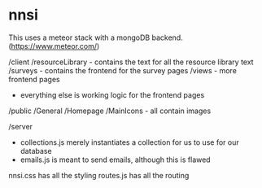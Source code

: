 # nnsi

This uses a meteor stack with a mongoDB backend. (https://www.meteor.com/)

/client
  /resourceLibrary
    - contains the text for all the resource library text
  /surveys
    - contains the frontend for the survey pages
  /views
    - more frontend pages
  - everything else is working logic for the frontend pages
  
/public
  /General
  /Homepage
  /MainIcons
    - all contain images

/server
  - collections.js merely instantiates a collection for us to use for our database
  - emails.js is meant to send emails, although this is flawed
  
nnsi.css has all the styling
routes.js has all the routing

  
